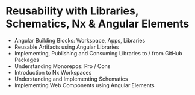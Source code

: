 #  Reusability with Libraries, Schematics, Nx & Angular Elements

- Angular Building Blocks: Workspace, Apps, Libraries
- Reusable Artifacts using Angular Libraries
- Implementing, Publishing and Consuming Libraries to / from GitHub Packages
- Understanding Monorepos: Pro / Cons
- Introduction to Nx Workspaces
- Understanding and Implementing Schematics
- Implementing Web Components using Angular Elements
